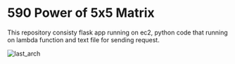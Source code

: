 # 590 Power of 5x5 Matrix
This repository consisty flask app running on ec2, python code that running on lambda function and text file for sending request.





![last_arch](https://user-images.githubusercontent.com/57816597/209660066-e408f41e-93fa-45cc-82b5-04bccb8c6d8f.png)
